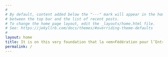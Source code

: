 ```yaml
---
#
# By default, content added below the "---" mark will appear in the home page
# between the top bar and the list of recent posts.
# To change the home page layout, edit the _layouts/home.html file.
# See: https://jekyllrb.com/docs/themes/#overriding-theme-defaults
#
layout: home
title: It is on this very foundation that la <em>Fédération pour l’Entrepreneuriat Durable</em> was crafted — bold, visionary, and a driving force for sustainable innovation.
permalink: /
---
```


